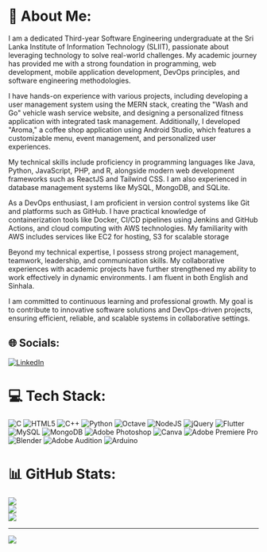 # 💫 About Me:
I am a dedicated Third-year Software Engineering undergraduate at the Sri Lanka Institute of Information Technology (SLIIT), passionate about leveraging technology to solve real-world challenges. My academic journey has provided me with a strong foundation in programming, web development, mobile application development, DevOps principles, and software engineering methodologies.

I have hands-on experience with various projects, including developing a user management system using the MERN stack, creating the "Wash and Go" vehicle wash service website, and designing a personalized fitness application with integrated task management. Additionally, I developed "Aroma," a coffee shop application using Android Studio, which features a customizable menu, event management, and personalized user experiences. 

My technical skills include proficiency in programming languages like Java, Python, JavaScript, PHP, and R, alongside modern web development frameworks such as ReactJS and Tailwind CSS. I am also experienced in database management systems like MySQL, MongoDB, and SQLite.

As a DevOps enthusiast, I am proficient in version control systems like Git and platforms such as GitHub. I have practical knowledge of containerization tools like Docker, CI/CD pipelines using Jenkins and GitHub Actions, and cloud computing with AWS technologies. My familiarity with AWS includes services like EC2 for hosting, S3 for scalable storage

Beyond my technical expertise, I possess strong project management, teamwork, leadership, and communication skills. My collaborative experiences with academic projects have further strengthened my ability to work effectively in dynamic environments. I am fluent in both English and Sinhala.

I am committed to continuous learning and professional growth. My goal is to contribute to innovative software solutions and DevOps-driven projects, ensuring efficient, reliable, and scalable systems in collaborative settings.


## 🌐 Socials:
[![LinkedIn](https://img.shields.io/badge/LinkedIn-%230077B5.svg?logo=linkedin&logoColor=white)](https://linkedin.com/in/https://www.linkedin.com/in/kavindu-gayashan-8303a2250/) 

# 💻 Tech Stack:
![C](https://img.shields.io/badge/c-%2300599C.svg?style=for-the-badge&logo=c&logoColor=white) ![HTML5](https://img.shields.io/badge/html5-%23E34F26.svg?style=for-the-badge&logo=html5&logoColor=white) ![C++](https://img.shields.io/badge/c++-%2300599C.svg?style=for-the-badge&logo=c%2B%2B&logoColor=white) ![Python](https://img.shields.io/badge/python-3670A0?style=for-the-badge&logo=python&logoColor=ffdd54) ![Octave](https://img.shields.io/badge/OCTAVE-darkblue?style=for-the-badge&logo=octave&logoColor=fcd683) ![NodeJS](https://img.shields.io/badge/node.js-6DA55F?style=for-the-badge&logo=node.js&logoColor=white) ![jQuery](https://img.shields.io/badge/jquery-%230769AD.svg?style=for-the-badge&logo=jquery&logoColor=white) ![Flutter](https://img.shields.io/badge/Flutter-%2302569B.svg?style=for-the-badge&logo=Flutter&logoColor=white) ![MySQL](https://img.shields.io/badge/mysql-%2300f.svg?style=for-the-badge&logo=mysql&logoColor=white) ![MongoDB](https://img.shields.io/badge/MongoDB-%234ea94b.svg?style=for-the-badge&logo=mongodb&logoColor=white) ![Adobe Photoshop](https://img.shields.io/badge/adobephotoshop-%2331A8FF.svg?style=for-the-badge&logo=adobephotoshop&logoColor=white) ![Canva](https://img.shields.io/badge/Canva-%2300C4CC.svg?style=for-the-badge&logo=Canva&logoColor=white) ![Adobe Premiere Pro](https://img.shields.io/badge/Adobe%20Premiere%20Pro-9999FF.svg?style=for-the-badge&logo=Adobe%20Premiere%20Pro&logoColor=white) ![Blender](https://img.shields.io/badge/blender-%23F5792A.svg?style=for-the-badge&logo=blender&logoColor=white) ![Adobe Audition](https://img.shields.io/badge/Adobe%20Audition-9999FF.svg?style=for-the-badge&logo=Adobe%20Audition&logoColor=white) ![Arduino](https://img.shields.io/badge/-Arduino-00979D?style=for-the-badge&logo=Arduino&logoColor=white)
# 📊 GitHub Stats:
![](https://github-readme-stats.vercel.app/api?username=Gaya2001&theme=dark&hide_border=false&include_all_commits=true&count_private=true)<br/>
![](https://github-readme-streak-stats.herokuapp.com/?user=Gaya2001&theme=dark&hide_border=false)<br/>
![](https://github-readme-stats.vercel.app/api/top-langs/?username=Gaya2001&theme=dark&hide_border=false&include_all_commits=true&count_private=true&layout=compact)

---
[![](https://visitcount.itsvg.in/api?id=Gaya2001&icon=0&color=0)](https://visitcount.itsvg.in)

<!-- Proudly created with GPRM ( https://gprm.itsvg.in ) -->
